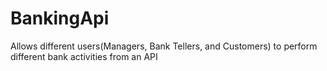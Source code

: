 # BankingApi
Allows different users(Managers, Bank Tellers, and Customers) to perform different bank activities from an API
